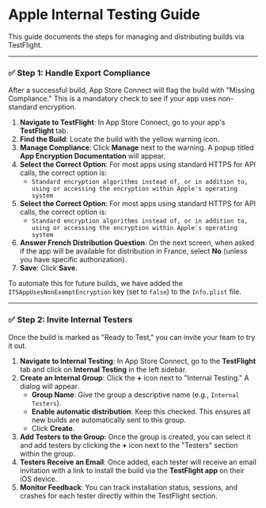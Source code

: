 # Apple Internal Testing Guide

This guide documents the steps for managing and distributing builds via TestFlight.

---

### ✅ **Step 1: Handle Export Compliance**

After a successful build, App Store Connect will flag the build with "Missing Compliance." This is a mandatory check to see if your app uses non-standard encryption.

1.  **Navigate to TestFlight**: In App Store Connect, go to your app's **TestFlight** tab.
2.  **Find the Build**: Locate the build with the yellow warning icon.
3.  **Manage Compliance**: Click **Manage** next to the warning. A popup titled **App Encryption Documentation** will appear.
4.  **Select the Correct Option**: For most apps using standard HTTPS for API calls, the correct option is:
    -   `Standard encryption algorithms instead of, or in addition to, using or accessing the encryption within Apple's operating system`
5.  **Select the Correct Option**: For most apps using standard HTTPS for API calls, the correct option is:
    -   `Standard encryption algorithms instead of, or in addition to, using or accessing the encryption within Apple's operating system`
6.  **Answer French Distribution Question**: On the next screen, when asked if the app will be available for distribution in France, select **No** (unless you have specific authorization).
7.  **Save**: Click **Save**.

To automate this for future builds, we have added the `ITSAppUsesNonExemptEncryption` key (set to `false`) to the `Info.plist` file.

---

### ✅ **Step 2: Invite Internal Testers**

Once the build is marked as "Ready to Test," you can invite your team to try it out.

1.  **Navigate to Internal Testing**: In App Store Connect, go to the **TestFlight** tab and click on **Internal Testing** in the left sidebar.
2.  **Create an Internal Group**: Click the **+** icon next to "Internal Testing." A dialog will appear.
    -   **Group Name**: Give the group a descriptive name (e.g., `Internal Testers`).
    -   **Enable automatic distribution**: Keep this checked. This ensures all new builds are automatically sent to this group.
    -   Click **Create**.
3.  **Add Testers to the Group**: Once the group is created, you can select it and add testers by clicking the **+** icon next to the "Testers" section within the group.
3.  **Testers Receive an Email**: Once added, each tester will receive an email invitation with a link to install the build via the **TestFlight app** on their iOS device.
4.  **Monitor Feedback**: You can track installation status, sessions, and crashes for each tester directly within the TestFlight section.

